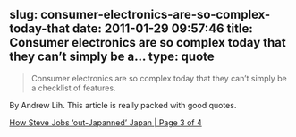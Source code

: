 slug: consumer-electronics-are-so-complex-today-that
date: 2011-01-29 09:57:46
title: Consumer electronics are so complex today that they can’t simply be a...
type: quote
---

> Consumer electronics are so complex today that they can’t simply be a checklist of features.

By Andrew Lih. This article is really packed with good quotes.

 [How Steve Jobs ‘out-Japanned’ Japan | Page 3 of 4](http://www.sfgate.com/cgi-bin/article.cgi?f=/g/a/2011/01/28/apop012811.DTL&ao=3)

